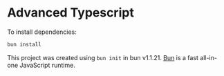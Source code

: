 # Advanced Typescript

To install dependencies:

```bash
bun install
```

This project was created using `bun init` in bun v1.1.21. [Bun](https://bun.sh) is a fast all-in-one JavaScript runtime.
